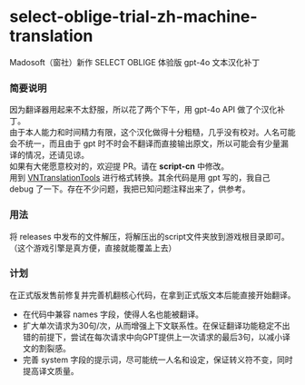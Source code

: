# select-oblige-trial-zh-machine-translation
Madosoft（窗社）新作 SELECT OBLIGE 体验版 gpt-4o 文本汉化补丁
### 简要说明  
因为翻译器用起来不太舒服，所以花了两个下午，用 gpt-4o API 做了个汉化补丁。  
由于本人能力和时间精力有限，这个汉化做得十分粗糙，几乎没有校对。人名可能会不统一，而且由于 gpt 时不时会不翻译而直接输出原文，所以可能会有少量漏译的情况，还请见谅。  
如果有大佬愿意校对的，欢迎提 PR。请在 **script-cn** 中修改。  
用到 [VNTranslationTools](https://github.com/arcusmaximus/VNTranslationTools) 进行格式转换。其余代码是用 gpt 写的，我自己 debug 了一下。存在不少问题，我把已知问题注释出来了，供参考。  
### 用法
将 releases 中发布的文件解压，将解压出的script文件夹放到游戏根目录即可。（这个游戏引擎是真方便，直接就能覆盖上去）
### 计划  
在正式版发售前修复并完善机翻核心代码，在拿到正式版文本后能直接开始翻译。  
- 在代码中兼容 names 字段，使得人名也能被翻译。
- 扩大单次请求为30句/次，从而增强上下文联系性。在保证翻译功能稳定不出错的前提下，尝试在每次请求中向GPT提供上一次请求的最后3句，以减小译文的割裂感。
- 完善 system 字段的提示词，尽可能统一人名和设定，保证转义符不变，同时提高译文质量。
